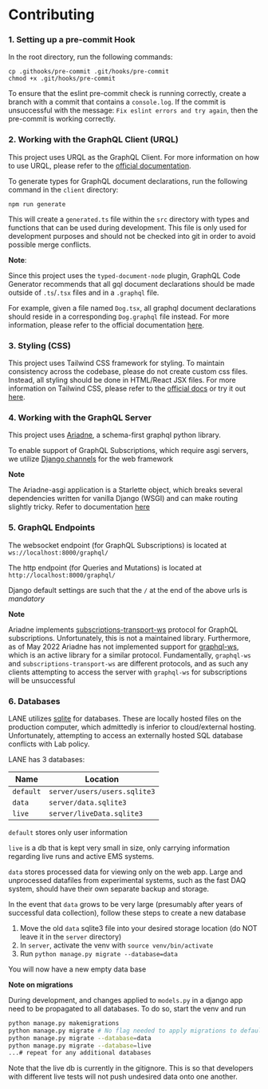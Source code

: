 # Contributing

### 1. Setting up a pre-commit Hook

In the root directory, run the following commands:

```
cp .githooks/pre-commit .git/hooks/pre-commit
chmod +x .git/hooks/pre-commit
```

To ensure that the eslint pre-commit check is running correctly, create a branch with a commit that contains a `console.log`. If the commit is unsuccessful with the message: `Fix eslint errors and try again`, then the pre-commit is working correctly.

### 2. Working with the GraphQL Client (URQL)

This project uses URQL as the GraphQL Client. For more information on how to use URQL, please refer to the [official documentation](https://formidable.com/open-source/urql/docs/basics/react-preact/#run-a-first-query).

To generate types for GraphQL document declarations, run the following command in the `client` directory:

```
npm run generate
```

This will create a `generated.ts` file within the `src` directory with types and functions that can be used during development. This file is only used for development purposes and should not be checked into git in order to avoid possible merge conflicts.

**Note**:

Since this project uses the `typed-document-node` plugin, GraphQL Code Generator recommends that all gql document declarations should be made outside of `.ts`/`.tsx` files and in a `.graphql` file.

For example, given a file named `Dog.tsx`, all graphql document declarations should reside in a corresponding `Dog.graphql` file instead. For more information, please refer to the official documentation [here](https://www.graphql-code-generator.com/docs/guides/react#apollo-and-urql).

### 3. Styling (CSS)

This project uses Tailwind CSS framework for styling. To maintain consistency across the codebase, please do not create custom css files. Instead, all styling should be done in HTML/React JSX files. For more information on Tailwind CSS, please refer to the [official docs](https://tailwindcss.com/docs/utility-first) or try it out [here](https://play.tailwindcss.com/).

### 4. Working with the GraphQL Server

This project uses [Ariadne](https://ariadnegraphql.org/), a schema-first graphql python library.

To enable support of GraphQL Subscriptions, which require asgi servers, we utilize [Django channels](https://channels.readthedocs.io/en/stable/) for the web framework

**Note**

The Ariadne-asgi application is a Starlette object, which breaks several dependencies written for vanilla Django (WSGI) and can make routing slightly tricky. Refer to documentation [here](https://www.starlette.io/)

### 5. GraphQL Endpoints

The websocket endpoint (for GraphQL Subscriptions) is located at `ws://localhost:8000/graphql/`

The http endpoint (for Queries and Mutations) is located at `http://localhost:8000/graphql/`

Django default settings are such that the `/` at the end of the above urls is _mandatory_

**Note**

Ariadne implements [subscriptions-transport-ws](https://github.com/apollographql/subscriptions-transport-ws/blob/master/PROTOCOL.md) protocol for GraphQL subscriptions. Unfortunately, this is not a maintained library. Furthermore, as of May 2022 Ariadne has not implemented support for [graphql-ws](https://github.com/enisdenjo/graphql-ws), which is an active library for a similar protocol. Fundamentally, `graphql-ws` and `subscriptions-transport-ws` are different protocols, and as such any clients attempting to access the server with `graphql-ws` for subscriptions will be unsuccessful

### 6. Databases

LANE utilizes [sqlite](https://www.sqlite.org/index.html) for databases. These are locally hosted files on the production computer, which admittedly is inferior to cloud/external hosting. Unfortunately, attempting to access an externally hosted SQL database conflicts with Lab policy.

LANE has 3 databases:

| Name      | Location                     |
| --------- | ---------------------------- |
| `default` | `server/users/users.sqlite3` |
| `data`    | `server/data.sqlite3`        |
| `live`    | `server/liveData.sqlite3`    |

`default` stores only user information

`live` is a db that is kept very small in size, only carrying information regarding live runs and active EMS systems.

`data` stores processed data for viewing only on the web app. Large and unprocessed datafiles from experimental systems, such as the fast DAQ system, should have their own separate backup and storage.

In the event that `data` grows to be very large (presumably after years of successful data collection), follow these steps to create a new database

1. Move the old `data` sqlite3 file into your desired storage location (do NOT leave it in the `server` directory)
2. In `server`, activate the venv with `source venv/bin/activate`
3. Run `python manage.py migrate --database=data`

You will now have a new empty data base

**Note on migrations**

During development, and changes applied to `models.py` in a django app need to be propagated to all databases. To do so, start the venv and run

```bash
python manage.py makemigrations
python manage.py migrate # No flag needed to apply migrations to default
python manage.py migrate --database=data
python manage.py migrate --database=live
...# repeat for any additional databases
```

Note that the live db is currently in the gitignore. This is so that developers with different live tests will not push undesired data onto one another.
